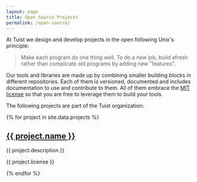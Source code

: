 ```yaml
---
layout: page
title: Open Source Projects
permalink: /open-source/
---
```


At Tuist we design and develop projects in the open following Unix's principle:

> Make each program do one thing well. To do a new job, build afresh rather than complicate old programs by adding new "features".

Our tools and libraries are made up by combining smaller building blocks in different repositories. Each of them is versioned, documented and includes documentation to use and contribute to them. All of them embrace the [MIT license](https://opensource.org/licenses/MIT) so that you are free to leverage them to build your tools.

The following projects are part of the Tuist organization:

<div class="open__grid">
{% for project in site.data.projects %}
  <div class="open__box">
  <a href="{{project.url}}" target="__blank"><h2>{{ project.name }}</h2></a>
  <p>{{ project.description }}</p>
  <p class="open__box-license">{{ project.license }}</p>
  <div>
    <a href="{{project.url}}" target="__blank"><i class="fab fa-github"></i></a>
    <a href="{{project.reference}}" target="__blank"><i class="fas fa-book"></i></a>
  </div>
  </div>
{% endfor %}
</div>